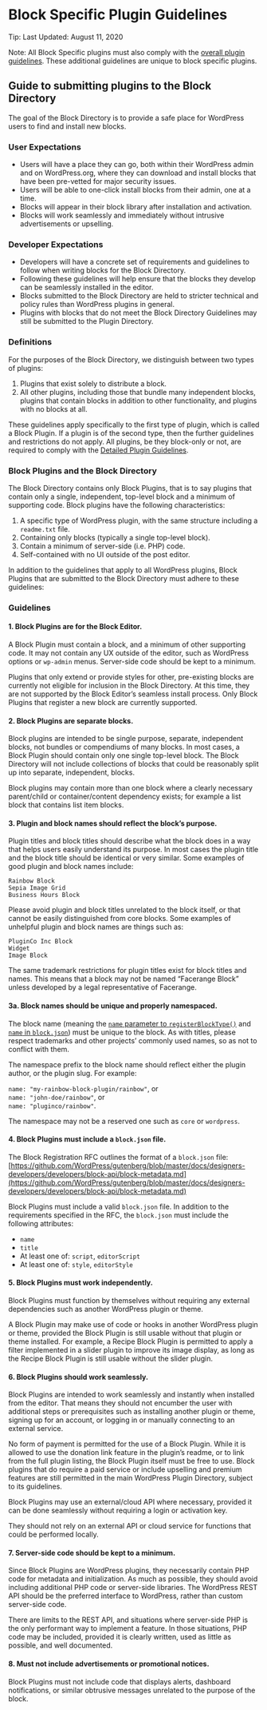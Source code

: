 # Block Specific Plugin Guidelines

Tip: Last Updated: August 11, 2020

Note: All Block Specific plugins must also comply with the [overall plugin guidelines](https://developer.wordpress.org/plugins/wordpress-org/detailed-plugin-guidelines/). These additional guidelines are unique to block specific plugins.

## Guide to submitting plugins to the Block Directory

The goal of the Block Directory is to provide a safe place for WordPress users to find and install new blocks.

### User Expectations

*   Users will have a place they can go, both within their WordPress admin and on WordPress.org, where they can download and install blocks that have been pre-vetted for major security issues.
*   Users will be able to one-click install blocks from their admin, one at a time.
*   Blocks will appear in their block library after installation and activation.
*   Blocks will work seamlessly and immediately without intrusive advertisements or upselling.

### Developer Expectations

*   Developers will have a concrete set of requirements and guidelines to follow when writing blocks for the Block Directory.
*   Following these guidelines will help ensure that the blocks they develop can be seamlessly installed in the editor.
*   Blocks submitted to the Block Directory are held to stricter technical and policy rules than WordPress plugins in general.
*   Plugins with blocks that do not meet the Block Directory Guidelines may still be submitted to the Plugin Directory.

### Definitions

For the purposes of the Block Directory, we distinguish between two types of plugins:

1.  Plugins that exist solely to distribute a block.
2.  All other plugins, including those that bundle many independent blocks, plugins that contain blocks in addition to other functionality, and plugins with no blocks at all.

These guidelines apply specifically to the first type of plugin, which is called a Block Plugin. If a plugin is of the second type, then the further guidelines and restrictions do not apply. All plugins, be they block-only or not, are required to comply with the [Detailed Plugin Guidelines](https://developer.wordpress.org/plugins/wordpress-org/detailed-plugin-guidelines/).

### Block Plugins and the Block Directory

The Block Directory contains only Block Plugins, that is to say plugins that contain only a single, independent, top-level block and a minimum of supporting code. Block plugins have the following characteristics:

1.  A specific type of WordPress plugin, with the same structure including a `readme.txt` file.
2.  Containing only blocks (typically a single top-level block).
3.  Contain a minimum of server-side (i.e. PHP) code.
4.  Self-contained with no UI outside of the post editor.

In addition to the guidelines that apply to all WordPress plugins, Block Plugins that are submitted to the Block Directory must adhere to these guidelines:

### Guidelines

#### 1\. Block Plugins are for the Block Editor.

A Block Plugin must contain a block, and a minimum of other supporting code. It may not contain any UX outside of the editor, such as WordPress options or `wp-admin` menus. Server-side code should be kept to a minimum.

Plugins that only extend or provide styles for other, pre-existing blocks are currently not eligible for inclusion in the Block Directory. At this time, they are not supported by the Block Editor’s seamless install process. Only Block Plugins that register a new block are currently supported.

#### 2\. Block Plugins are separate blocks.

Block plugins are intended to be single purpose, separate, independent blocks, not bundles or compendiums of many blocks. In most cases, a Block Plugin should contain only one single top-level block. The Block Directory will not include collections of blocks that could be reasonably split up into separate, independent, blocks.

Block plugins may contain more than one block where a clearly necessary parent/child or container/content dependency exists; for example a list block that contains list item blocks.

#### 3\. Plugin and block names should reflect the block’s purpose.

Plugin titles and block titles should describe what the block does in a way that helps users easily understand its purpose. In most cases the plugin title and the block title should be identical or very similar. Some examples of good plugin and block names include:

`Rainbow Block`  
`Sepia Image Grid`  
`Business Hours Block`

Please avoid plugin and block titles unrelated to the block itself, or that cannot be easily distinguished from core blocks. Some examples of unhelpful plugin and block names are things such as:

`PluginCo Inc Block`  
`Widget`  
`Image Block`

The same trademark restrictions for plugin titles exist for block titles and names. This means that a block may not be named “Facerange Block” unless developed by a legal representative of Facerange.

#### 3a. Block names should be unique and properly namespaced.

The block name (meaning the [`name` parameter to `registerBlockType()`](https://developer.wordpress.org/block-editor/developers/block-api/block-registration/#block-name) and [`name` in `block.json`](https://github.com/WordPress/gutenberg/blob/master/docs/rfc/block-registration.md#name)) must be unique to the block. As with titles, please respect trademarks and other projects’ commonly used names, so as not to conflict with them.

The namespace prefix to the block name should reflect either the plugin author, or the plugin slug. For example:

`name: "my-rainbow-block-plugin/rainbow"`, or  
`name: "john-doe/rainbow"`, or  
`name: "pluginco/rainbow"`.

The namespace may not be a reserved one such as `core` or `wordpress`.

#### 4\. Block Plugins must include a `block.json` file.

The Block Registration RFC outlines the format of a `block.json` file: [https://github.com/WordPress/gutenberg/blob/master/docs/designers-developers/developers/block-api/block-metadata.md](https://github.com/WordPress/gutenberg/blob/master/docs/designers-developers/developers/block-api/block-metadata.md)

Block Plugins must include a valid `block.json` file. In addition to the requirements specified in the RFC, the `block.json` must include the following attributes:

*   `name`
*   `title`
*   At least one of: `script`, `editorScript`
*   At least one of: `style`, `editorStyle`

#### 5\. Block Plugins must work independently.

Block Plugins must function by themselves without requiring any external dependencies such as another WordPress plugin or theme.

A Block Plugin may make use of code or hooks in another WordPress plugin or theme, provided the Block Plugin is still usable without that plugin or theme installed. For example, a Recipe Block Plugin is permitted to apply a filter implemented in a slider plugin to improve its image display, as long as the Recipe Block Plugin is still usable without the slider plugin.

#### 6\. Block Plugins should work seamlessly.

Block Plugins are intended to work seamlessly and instantly when installed from the editor. That means they should not encumber the user with additional steps or prerequisites such as installing another plugin or theme, signing up for an account, or logging in or manually connecting to an external service.

No form of payment is permitted for the use of a Block Plugin. While it is allowed to use the donation link feature in the plugin’s readme, or to link from the full plugin listing, the Block Plugin itself must be free to use. Block plugins that do require a paid service or include upselling and premium features are still permitted in the main WordPress Plugin Directory, subject to its guidelines.

Block Plugins may use an external/cloud API where necessary, provided it can be done seamlessly without requiring a login or activation key.

They should not rely on an external API or cloud service for functions that could be performed locally.

#### 7\. Server-side code should be kept to a minimum.

Since Block Plugins are WordPress plugins, they necessarily contain PHP code for metadata and initialization. As much as possible, they should avoid including additional PHP code or server-side libraries. The WordPress REST API should be the preferred interface to WordPress, rather than custom server-side code.

There are limits to the REST API, and situations where server-side PHP is the only performant way to implement a feature. In those situations, PHP code may be included, provided it is clearly written, used as little as possible, and well documented.

#### 8\. Must not include advertisements or promotional notices.

Block Plugins must not include code that displays alerts, dashboard notifications, or similar obtrusive messages unrelated to the purpose of the block.